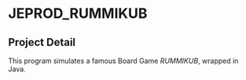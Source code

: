 # **JEPROD_RUMMIKUB**

## **Project Detail**

This program simulates a famous Board Game *RUMMIKUB*, wrapped in Java.

